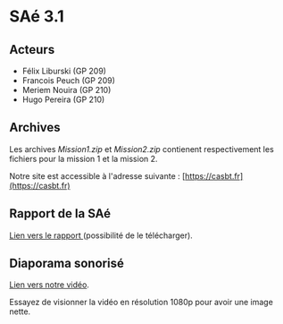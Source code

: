 # SAé 3.1

## Acteurs 
- Félix Liburski (GP 209)
- Francois Peuch (GP 209)
- Meriem Nouira (GP 210)
- Hugo Pereira (GP 210)

## Archives

Les archives *Mission1.zip* et *Mission2.zip* contienent respectivement les fichiers pour la mission 1 et la mission 2.

Notre site est accessible à l'adresse suivante : [https://casbt.fr](https://casbt.fr)

## Rapport de la SAé
[Lien vers le rapport ](./Rapport.pdf)(possibilité de le télécharger).

## Diaporama sonorisé
[Lien vers notre vidéo](https://www.youtube.com/watch?v=iphuhX93Tyg).

Essayez de visionner la vidéo en résolution 1080p pour avoir une image nette.
